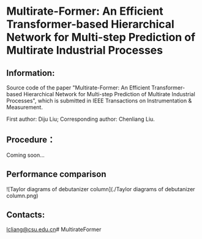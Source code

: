 # Multirate-Former: An Efficient Transformer-based Hierarchical Network for Multi-step Prediction of Multirate Industrial Processes

## Information:

Source code of the paper "Multirate-Former: An Efficient Transformer-based Hierarchical Network for Multi-step Prediction of Multirate Industrial Processes", which is submitted in IEEE Transactions on Instrumentation & Measurement.

First author: Diju Liu; Corresponding author: Chenliang Liu.

## Procedure：

Coming soon...

## Performance comparison
![Taylor diagrams of debutanizer column](./Taylor diagrams of debutanizer column.png)

## Contacts:

lcliang@csu.edu.cn# MultirateFormer
